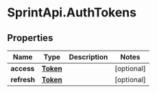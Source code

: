 # SprintApi.AuthTokens

## Properties
Name | Type | Description | Notes
------------ | ------------- | ------------- | -------------
**access** | [**Token**](Token.md) |  | [optional] 
**refresh** | [**Token**](Token.md) |  | [optional] 
